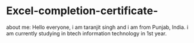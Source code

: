 # Excel-completion-certificate-
about me:
 Hello everyone,
        i am taranjit singh and i am from Punjab, India. i am currently studying in btech information technology in 1st year.
        
